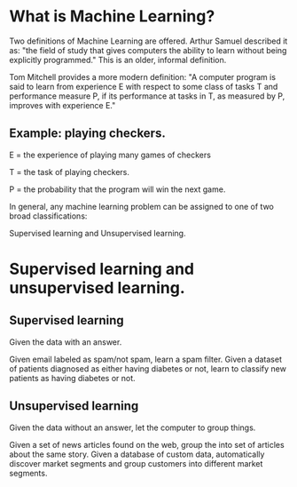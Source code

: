 # What is Machine Learning?

Two definitions of Machine Learning are offered. Arthur Samuel described it as: "the field of study that gives computers the ability to learn without being explicitly programmed." This is an older, informal definition.

Tom Mitchell provides a more modern definition: "A computer program is said to learn from experience E with respect to some class of tasks T and performance measure P, if its performance at tasks in T, as measured by P, improves with experience E."

## Example: playing checkers.

E = the experience of playing many games of checkers

T = the task of playing checkers.

P = the probability that the program will win the next game.

In general, any machine learning problem can be assigned to one of two broad classifications:

Supervised learning and Unsupervised learning.


# Supervised learning and unsupervised learning.

## Supervised learning

Given the data with an answer.

Given email labeled as spam/not spam, learn a spam filter.
Given a dataset of patients diagnosed as either having diabetes or not, learn to classify new patients as having diabetes or not.

## Unsupervised learning

Given the data without an answer, let the computer to group things.

Given a set of news articles found on the web, group the into set of articles about the same story.
Given a database of custom data, automatically discover market segments and group customers into different market segments.
